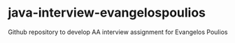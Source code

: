 # java-interview-evangelospoulios
Github repository to develop AA interview assignment for Evangelos Poulios
